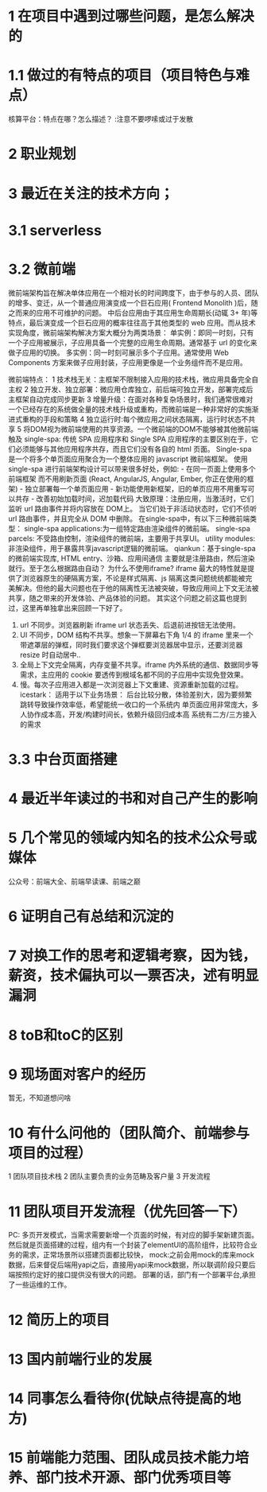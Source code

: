 # 1 在项目中遇到过哪些问题，是怎么解决的

# 1.1 做过的有特点的项目（项目特色与难点）
  核算平台：特点在哪？怎么描述？
  :注意不要啰嗦或过于发散
# 2 职业规划 
# 3 最近在关注的技术方向；
# 3.1 serverless
# 3.2 微前端
微前端架构旨在解决单体应用在一个相对长的时间跨度下，由于参与的人员、团队的增多、变迁，从一个普通应用演变成一个巨石应用( Frontend Monolith )后，随之而来的应用不可维护的问题。
中后台应用由于其应用生命周期长(动辄 3+ 年)等特点，最后演变成一个巨石应用的概率往往高于其他类型的 web 应用。而从技术实现角度，微前端架构解决方案大概分为两类场景：
单实例：即同一时刻，只有一个子应用被展示，子应用具备一个完整的应用生命周期。通常基于 url 的变化来做子应用的切换。
多实例：同一时刻可展示多个子应用。通常使用 Web Components 方案来做子应用封装，子应用更像是一个业务组件而不是应用。

微前端特点：
1 技术栈无关：主框架不限制接入应用的技术栈，微应用具备完全自主权
2 独立开发、独立部署：微应用仓库独立，前后端可独立开发，部署完成后主框架自动完成同步更新
3 增量升级：在面对各种复杂场景时，我们通常很难对一个已经存在的系统做全量的技术栈升级或重构，而微前端是一种非常好的实施渐进式重构的手段和策略
4 独立运行时:每个微应用之间状态隔离，运行时状态不共享
5 将DOM视为微前端使用的共享资源。一个微前端的DOM不能够被其他微前端触及
single-spa:
    传统 SPA 应用程序和 Single SPA 应用程序的主要区别在于，它们必须能够与其他应用程序共存，而且它们没有各自的 html 页面。
    Single-spa 是一个将多个单页面应用聚合为一个整体应用的 javascript 微前端框架。
    使用 single-spa 进行前端架构设计可以带来很多好处，例如:
      - 在同一页面上使用多个前端框架 而不用刷新页面 (React, AngularJS, Angular, Ember, 你正在使用的框架)
      - 独立部署每一个单页面应用
      - 新功能使用新框架，旧的单页应用不用重写可以共存
      - 改善初始加载时间，迟加载代码
    大致原理：注册应用，当激活时，它们监听 url 路由事件并将内容放在 DOM上。 当它们处于非活动状态时，它们不侦听 url 路由事件，并且完全从 DOM 中删除。
在single-spa中，有以下三种微前端类型：
  single-spa applications:为一组特定路由渲染组件的微前端。
  single-spa parcels: 不受路由控制，渲染组件的微前端，主要用于共享UI。
  utility modules: 非渲染组件，用于暴露共享javascript逻辑的微前端。
qiankun：基于single-spa的微前端实现库, HTML entry、沙箱、应用间通信
  主要就是注册路由，然后渲染就行。至于怎么根据路由自动？
  为什么不使用iframe?
  iframe 最大的特性就是提供了浏览器原生的硬隔离方案，不论是样式隔离、js 隔离这类问题统统都能被完美解决。但他的最大问题也在于他的隔离性无法被突破，导致应用间上下文无法被共享，随之带来的开发体验、产品体验的问题。
  其实这个问题之前这篇也提到过，这里再单独拿出来回顾一下好了。
  1. url 不同步。浏览器刷新 iframe url 状态丢失、后退前进按钮无法使用。
  2. UI 不同步，DOM 结构不共享。想象一下屏幕右下角 1/4 的 iframe 里来一个带遮罩层的弹框，同时我们要求这个弹框要浏览器居中显示，还要浏览器 resize 时自动居中..
  3. 全局上下文完全隔离，内存变量不共享。iframe 内外系统的通信、数据同步等需求，主应用的 cookie 要透传到根域名都不同的子应用中实现免登效果。
  4. 慢。每次子应用进入都是一次浏览器上下文重建、资源重新加载的过程。
icestark：
  适用于以下业务场景：
    后台比较分散，体验差别大，因为要频繁跳转导致操作效率低，希望能统一收口的一个系统内
    单页面应用非常庞大，多人协作成本高，开发/构建时间长，依赖升级回归成本高
    系统有二方/三方接入的需求
# 3.3 中台页面搭建
# 4 最近半年读过的书和对自己产生的影响
# 5 几个常见的领域内知名的技术公众号或媒体
公众号：前端大全、前端早读课、前端之巅
# 6 证明自己有总结和沉淀的
# 7 对换工作的思考和逻辑考察，因为钱，薪资，技术偏执可以一票否决，述有明显漏洞
# 8 toB和toC的区别
# 9 现场面对客户的经历 
暂无，不知道想问啥
# 10 有什么问他的（团队简介、前端参与项目的过程）
1 团队项目技术栈 
2 团队主要负责的业务范畴及客户量
3 开发流程
# 11 团队项目开发流程（优先回答一下）
PC: 多页开发模式，当需求需要新增一个页面的时候，有对应的脚手架新建页面。
    然后就是页面搭建的过程，组内有一个封装了elementUI的高阶组件，比较符合业务的需求，正常场景所以搭建页面都比较快，
    mock:之前会用mock的库来mock数据，后来督促后端用yapi之后，直接用yapi来mock数据，所以联调阶段只要后端按照约定好的接口提供没有很大的问题。
    部署的话，部门有一个部署平台,承担了一些运维的工作。

# 12 简历上的项目
# 13 国内前端行业的发展
# 14 同事怎么看待你(优缺点待提高的地方)
# 15 前端能力范围、团队成员技术能力培养、部门技术开源、部门优秀项目等